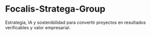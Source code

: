 # Focalis-Stratega-Group
Estrategia, IA y sostenibilidad para convertir proyectos en resultados verificables y valor empresarial.
